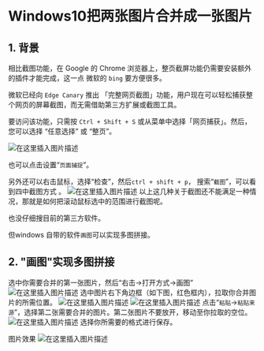 # Windows10把两张图片合并成一张图片

## 1. 背景
相比截图功能，在 Google 的 Chrome 浏览器上，整页截屏功能仍需要安装额外的插件才能完成，这一点 微软的 `bing` 要方便很多。

微软已经向 `Edge Canary` 推出 「完整网页截图」功能，用户现在可以轻松捕获整个网页的屏幕截图，而无需借助第三方扩展或截图工具。

要访问该功能，只需按 `Ctrl + Shift + S` 或从菜单中选择「网页捕获」。然后，您可以选择 “任意选择” 或 “整页”。

![在这里插入图片描述](https://img-blog.csdnimg.cn/d92d205018214c57b0024618ec7e8a05.png)


也可以点击设置“`页面捕捉`”。

另外还可以右击鼠标，选择“检查”，然后`ctrl + shift + p`， 搜索“`截图`”，可以看到四中截图方式
。
![在这里插入图片描述](https://img-blog.csdnimg.cn/c0d99cc5889d4559a171b1fdb6831d35.png)
以上这几种关于截图还不能满足一种情况，那就是如何把滚动鼠标选中的范围进行截图呢。

也没仔细搜目前的第三方软件。

但windows 自带的软件`画图`可以实现多图拼接。

## 2. "画图"实现多图拼接
选中你需要合并的第一张图片，然后“右击->打开方式->画图”
![在这里插入图片描述](https://img-blog.csdnimg.cn/82a7f7114b274b52a5e5a33d4f0e6015.png)
选中图片右下角边框（如下图，红色框内），拉取你合并图片的所需位置。
![在这里插入图片描述](https://img-blog.csdnimg.cn/3c0c9dab653f482daafc77e8268702f1.png)
![在这里插入图片描述](https://img-blog.csdnimg.cn/2612db85d4b34895b09d9a790c6b8619.png)
点击“`粘贴`->`粘贴来源`”，选择第二张需要合并的图片。第二张图片不要放开，移动至你拉取的空位。
![在这里插入图片描述](https://img-blog.csdnimg.cn/5fc4c34e979748239238b25300086f5e.png)
选择你所需要的格式进行保存。

图片效果
![在这里插入图片描述](https://img-blog.csdnimg.cn/2dc62358d9814808b2c5de7dd486ff09.png)

